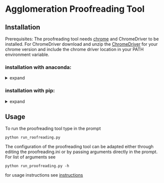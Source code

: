 # Agglomeration Proofreading Tool

## Installation

Prerequisites:
The proofreading tool needs [chrome](https://www.google.com/chrome/) and ChromeDriver to be installed. For ChromeDriver download and unzip the [ChromeDriver](https://chromedriver.chromium.org/downloads) for your chrome version and include the chrome driver location in your PATH environment variable.

### installation with anaconda:
<details>
  <summary>expand</summary>
  <p>
    
  If necessary download and install [anaconda](https://www.anaconda.com/distribution/).
  Open anaconda prompt and install git:
  ```
  conda install git
  ```
  Create a folder for the proofreading tool and clone the git repository
  ```
  cd <dir_path_to_tool>
  git clone https://github.com/moenigin/agglomeration-proofreading.git
  ```
  navigate to the proofreading folder and install the downloaded environment.yml,
  ```
  cd agglomeration_proofreading
  conda env create -f apr.yml
  ```
  activate the environment and install the remaining requirements
  ```
  conda activate apr
  pip install -r requirements.txt
  ```
  </p>
</details>

### installation with pip:
<details>
  <summary>expand</summary>
  <p>

  It is recommended to work in to create a dedicated environment for the proofreading tool. It requires Python 3.7 and [git](https://git-scm.com/downloads) to be installed.

  ```
  git clone --recurse https://github.com/moenigin/agglomeration-proofreading.git
  ```
  navigate to the agglomeration-proofreading subfolder and install requirements

  ```
  cd agglomeration_proofreading
  pip install -r requirements.txt
  ```
  </p>
</details>


## Usage

To run the proofreading tool type in the prompt

```
python run_roofreading.py
```

The configuration of the proofreading tool can be adapted either through editing the proofreading.ini or by passing arguments directly in the prompt.
For list of arguments see

```
python run_proofreading.py -h
```

for usage instructions see [instructions](/instructions.md)